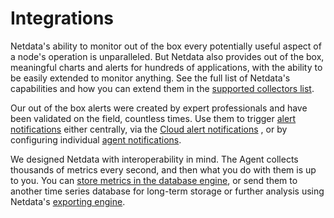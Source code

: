 <!--
title: "Integrations"
sidebar_label: "Integrations"
custom_edit_url: "https://github.com/netdata/netdata/edit/master/docs/category-overview-pages/integrations-overview.md"
description: "Available integrations in Netdata"
learn_status: "Published"
learn_rel_path: "Integrations"
sidebar_position: 60
-->

# Integrations

Netdata's ability to monitor out of the box every potentially useful aspect of a node's operation is unparalleled.
But Netdata also provides out of the box, meaningful charts and alerts for hundreds of applications, with the ability
to be easily extended to monitor anything. See the full list of Netdata's capabilities and how you can extend them in the 
[supported collectors list](https://github.com/netdata/netdata/blob/master/src/collectors/COLLECTORS.md).

Our out of the box alerts were created by expert professionals and have been validated on the field, countless times.
Use them to trigger [alert notifications](https://github.com/netdata/netdata/blob/master/docs/monitor/enable-notifications.md) 
either centrally, via the 
[Cloud alert notifications](https://github.com/netdata/netdata/blob/master/docs/cloud/alerts-notifications/notifications.md)
, or by configuring individual 
[agent notifications](https://github.com/netdata/netdata/blob/master/src/health/notifications/README.md).

We designed Netdata with interoperability in mind. The Agent collects thousands of metrics every second, and then what
you do with them is up to you. You can 
[store metrics in the database engine](https://github.com/netdata/netdata/blob/master/src/database/README.md),
or send them to another time series database for long-term storage or further analysis using
Netdata's [exporting engine](https://github.com/netdata/netdata/edit/master/src/exporting/README.md).


